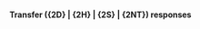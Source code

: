 #### <a name="Transfer_(2D_|_2H_|_2S_|_2NT)_responses"> Transfer ({2D} | {2H} | {2S} | {2NT}) responses
